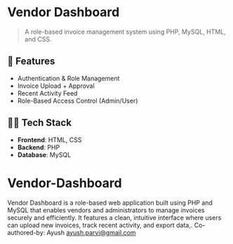 # Vendor Dashboard

> A role-based invoice management system using PHP, MySQL, HTML, and CSS.

## 🔧 Features
- Authentication & Role Management
- Invoice Upload + Approval
- Recent Activity Feed
- Role-Based Access Control (Admin/User)

## 🧑‍💻 Tech Stack
- **Frontend**: HTML, CSS
- **Backend**: PHP
- **Database**: MySQL



# Vendor-Dashboard
Vendor Dashboard is a role-based web application built using PHP and MySQL that enables vendors and administrators to manage invoices securely and efficiently.  It features a clean, intuitive interface where users can upload new invoices, track recent activity, and export data,.
Co-authored-by: Ayush <ayush.parvi@gmail.com>

